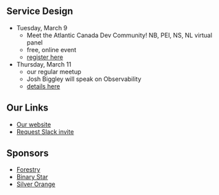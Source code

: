 
## Service Design

* Tuesday, March 9
    - Meet the Atlantic Canada Dev Community! NB, PEI, NS, NL virtual panel
    - free, online event
    - [register here](https://www.eventbrite.ca/e/meet-the-atlantic-canada-dev-community-nb-pei-ns-nl-virtual-panel-tickets-142792764001?aff=Twitter)
* Thursday, March 11
    - our regular meetup
    - Josh Biggley will speak on Observability
    - [details here](https://www.meetup.com/PEI-Developers/events/hqskzryccfbpb/)

## Our Links

* [Our website](http://peidevs.github.io/)
* [Request Slack invite](https://docs.google.com/forms/d/e/1FAIpQLScjMRLiiKXqeHCjCSAD37mFxJdH5fskiok-LUaIGtPUZ63glw/viewform)

## Sponsors

* [Forestry](https://forestry.io/)
* [Binary Star](http://www.binarystar.biz/)
* [Silver Orange](https://www.silverorange.com/)
